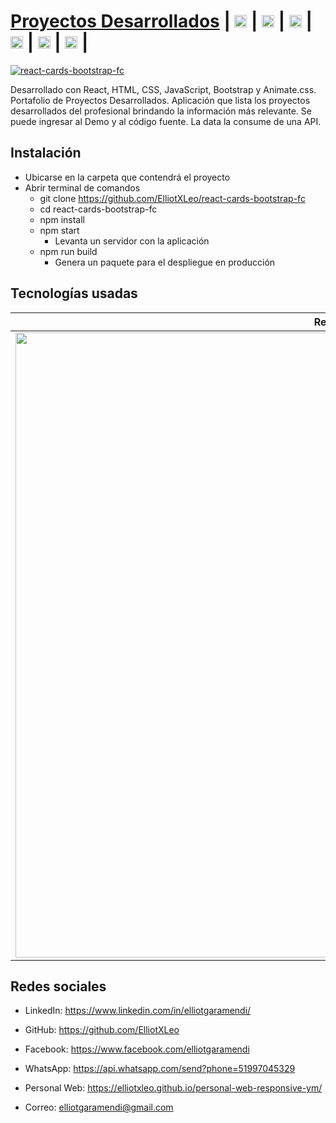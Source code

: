 # [Proyectos Desarrollados](https://reactcardsbootstrapfc.netlify.app) | [<img src="https://image.flaticon.com/icons/png/512/174/174857.png" height="20"/>](https://www.linkedin.com/in/elliotgaramendi/) | [<img src="https://image.flaticon.com/icons/png/512/733/733553.png" height="20"/>](https://github.com/ElliotXLeo) | [<img src="https://image.flaticon.com/icons/png/512/145/145802.png" height="20"/>](https://www.facebook.com/elliotgaramendi) | [<img src="https://image.flaticon.com/icons/png/512/1384/1384055.png" height="20"/>](https://api.whatsapp.com/send?phone=51997045329) | [<img src="https://image.flaticon.com/icons/png/512/975/975645.png" height="20"/>](https://elliotxleo.github.io/personal-web-responsive-ym/) | [<img src="https://image.flaticon.com/icons/png/512/5439/5439199.png" height="20"/>](mailto:elliotgaramendi@gmail.com) | 

[![react-cards-bootstrap-fc](https://i.imgur.com/GgeLqKr.png)](https://reactcardsbootstrapfc.netlify.app)

Desarrollado con React, HTML, CSS, JavaScript, Bootstrap y Animate.css. Portafolio de Proyectos Desarrollados. Aplicación que lista los proyectos desarrollados del profesional brindando la información más relevante. Se puede ingresar al Demo y al código fuente. La data la consume de una API.

## Instalación
- Ubicarse en la carpeta que contendrá el proyecto
- Abrir terminal de comandos
  - git clone https://github.com/ElliotXLeo/react-cards-bootstrap-fc
  - cd react-cards-bootstrap-fc
  - npm install
  - npm start
    - Levanta un servidor con la aplicación
  - npm run build
    - Genera un paquete para el despliegue en producción

## Tecnologías usadas
| React | HTML | CSS | JavaScript | Bootstrap | Animate.css |
| --- | --- | --- | --- | --- | --- |
| <img src="https://upload.wikimedia.org/wikipedia/commons/thumb/a/a7/React-icon.svg/1280px-React-icon.svg.png" width="1000px"/> | <img src="https://javier-rodriguez.vercel.app/img/logos/html-5.svg" width="1000"/> | <img src="https://upload.wikimedia.org/wikipedia/commons/thumb/3/3d/CSS.3.svg/1200px-CSS.3.svg.png" width="1000"/> | <img src="https://upload.wikimedia.org/wikipedia/commons/thumb/9/99/Unofficial_JavaScript_logo_2.svg/1200px-Unofficial_JavaScript_logo_2.svg.png" width="1000"/> | <img src="https://upload.wikimedia.org/wikipedia/commons/thumb/b/b2/Bootstrap_logo.svg/1200px-Bootstrap_logo.svg.png" width="1000px"/> | <img src="https://animate.style/img/animatecss-opengraph.jpg" width="1000px"/> |

## Redes sociales
- LinkedIn: https://www.linkedin.com/in/elliotgaramendi/

- GitHub: https://github.com/ElliotXLeo

- Facebook: https://www.facebook.com/elliotgaramendi

- WhatsApp: https://api.whatsapp.com/send?phone=51997045329

- Personal Web: https://elliotxleo.github.io/personal-web-responsive-ym/

- Correo: elliotgaramendi@gmail.com
